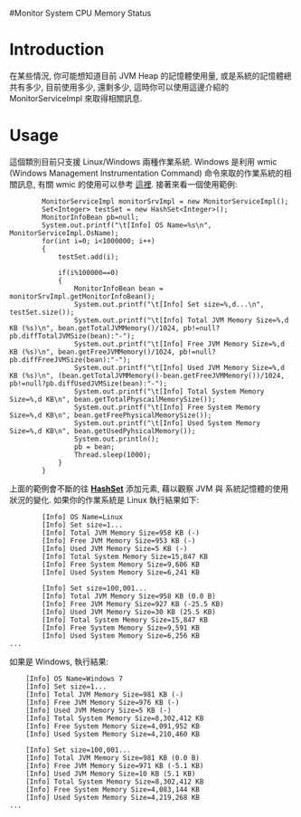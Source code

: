 #Monitor System CPU Memory Status

# Introduction #
在某些情況, 你可能想知道目前 JVM Heap 的記憶體使用量, 或是系統的記憶體總共有多少, 目前使用多少, 還剩多少, 這時你可以使用這邊介紹的 MonitorServiceImpl 來取得相關訊息.


# Usage #
這個類別目前只支援 Linux/Windows 兩種作業系統. Windows 是利用 wmic (Windows Management Instrumentation Command) 命令來取的作業系統的相關訊息, 有關 wmic 的使用可以參考 [這裡](http://msdn.microsoft.com/en-us/library/aa394531(v=vs.85).aspx). 接著來看一個使用範例:
```
    	MonitorServiceImpl monitorSrvImpl = new MonitorServiceImpl();    	
    	Set<Integer> testSet = new HashSet<Integer>();
    	MonitorInfoBean pb=null;
    	System.out.printf("\t[Info] OS Name=%s\n", MonitorServiceImpl.OsName);
    	for(int i=0; i<1000000; i++)
    	{
    		testSet.add(i);
    		
    		if(i%100000==0)
    		{
    			MonitorInfoBean bean = monitorSrvImpl.getMonitorInfoBean();    			
    			System.out.printf("\t[Info] Set size=%,d...\n", testSet.size());
    			System.out.printf("\t[Info] Total JVM Memory Size=%,d KB (%s)\n", bean.getTotalJVMMemory()/1024, pb!=null?pb.diffTotalJVMSize(bean):"-");
            	System.out.printf("\t[Info] Free JVM Memory Size=%,d KB (%s)\n", bean.getFreeJVMMemory()/1024, pb!=null?pb.diffFreeJVMSize(bean):"-");
            	System.out.printf("\t[Info] Used JVM Memory Size=%,d KB (%s)\n", (bean.getTotalJVMMemory()-bean.getFreeJVMMemory())/1024, pb!=null?pb.diffUsedJVMSize(bean):"-");
            	System.out.printf("\t[Info] Total System Memory Size=%,d KB\n", bean.getTotalPhyscailMemorySize());
            	System.out.printf("\t[Info] Free System Memory Size=%,d KB\n", bean.getFreePhysicalMemorySize());
            	System.out.printf("\t[Info] Used System Memory Size=%,d KB\n", bean.getUsedPyhsicalMemory());
            	System.out.println();
            	pb = bean;
            	Thread.sleep(1000);
    		}
    	}
```
上面的範例會不斷的往 **[HashSet](http://docs.oracle.com/javase/6/docs/api/java/util/HashSet.html)** 添加元素, 藉以觀察 JVM 與 系統記憶體的使用狀況的變化. 如果你的作業系統是 Linux 執行結果如下:
```
        [Info] OS Name=Linux
        [Info] Set size=1...
        [Info] Total JVM Memory Size=958 KB (-)
        [Info] Free JVM Memory Size=953 KB (-)
        [Info] Used JVM Memory Size=5 KB (-)
        [Info] Total System Memory Size=15,847 KB
        [Info] Free System Memory Size=9,606 KB
        [Info] Used System Memory Size=6,241 KB

        [Info] Set size=100,001...
        [Info] Total JVM Memory Size=958 KB (0.0 B)
        [Info] Free JVM Memory Size=927 KB (-25.5 KB)
        [Info] Used JVM Memory Size=30 KB (25.5 KB)
        [Info] Total System Memory Size=15,847 KB
        [Info] Free System Memory Size=9,591 KB
        [Info] Used System Memory Size=6,256 KB
...
```
如果是 Windows, 執行結果:
```
	[Info] OS Name=Windows 7
	[Info] Set size=1...
	[Info] Total JVM Memory Size=981 KB (-)
	[Info] Free JVM Memory Size=976 KB (-)
	[Info] Used JVM Memory Size=5 KB (-)
	[Info] Total System Memory Size=8,302,412 KB
	[Info] Free System Memory Size=4,091,952 KB
	[Info] Used System Memory Size=4,210,460 KB

	[Info] Set size=100,001...
	[Info] Total JVM Memory Size=981 KB (0.0 B)
	[Info] Free JVM Memory Size=971 KB (-5.1 KB)
	[Info] Used JVM Memory Size=10 KB (5.1 KB)
	[Info] Total System Memory Size=8,302,412 KB
	[Info] Free System Memory Size=4,083,144 KB
	[Info] Used System Memory Size=4,219,268 KB
...
```